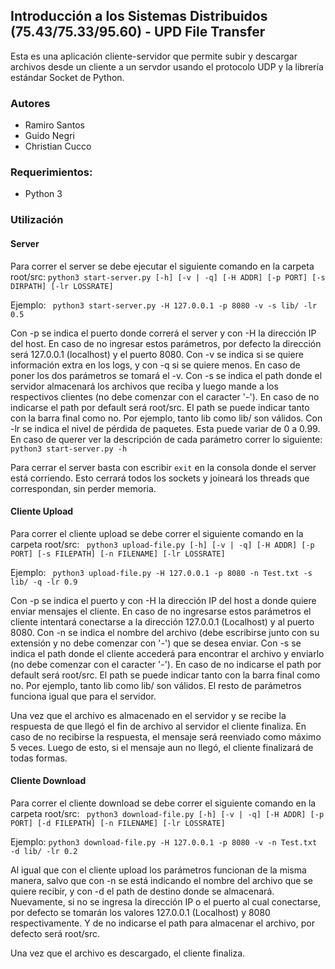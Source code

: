 ## Introducción a los Sistemas Distribuidos (75.43/75.33/95.60) - UPD File Transfer

Esta es una aplicación cliente-servidor que permite subir y descargar archivos desde un cliente a un servdor usando el protocolo UDP y la librería estándar Socket de Python.

### Autores
- Ramiro Santos
- Guido Negri
- Christian Cucco

### Requerimientos: 
- Python 3 


### Utilización

#### Server
Para correr el server se debe ejecutar el siguiente comando en la carpeta root/src:
` python3 start-server.py [-h] [-v | -q] [-H ADDR] [-p PORT] [-s DIRPATH] [-lr LOSSRATE] `

Ejemplo:
` python3 start-server.py -H 127.0.0.1 -p 8080 -v -s lib/ -lr 0.5`

Con -p se indica el puerto donde correrá el server y con -H la dirección IP del host. En caso de no ingresar estos parámetros, por defecto la dirección será 127.0.0.1 (localhost)
y el puerto 8080. 
Con -v se indica si se quiere información extra en los logs, y con -q si se quiere menos. En caso de poner los dos parámetros se tomará el -v.
Con -s se indica el path donde el servidor almacenará los archivos que reciba y luego mande a los respectivos clientes (no debe comenzar con el caracter '-'). En caso de no indicarse el path por
default será root/src. El path se puede indicar tanto con la barra final como no. Por ejemplo, tanto lib como lib/ son válidos.
Con -lr se indica el nivel de pérdida de paquetes. Esta puede variar de 0 a 0.99.
En caso de querer ver la descripción de cada parámetro correr lo siguiente: `python3 start-server.py -h`

Para cerrar el server basta con escribir `exit` en la consola donde el server está corriendo. Esto cerrará todos los sockets y joineará los threads que correspondan, sin perder memoria.

#### Cliente Upload
Para correr el cliente upload se debe correr el siguiente comando en la carpeta root/src:
` python3 upload-file.py [-h] [-v | -q] [-H ADDR] [-p PORT] [-s FILEPATH] [-n FILENAME] [-lr LOSSRATE]`

Ejemplo:
` python3 upload-file.py -H 127.0.0.1 -p 8080 -n Test.txt -s lib/ -q -lr 0.9`

Con -p se indica el puerto y con -H la dirección IP del host a donde quiere enviar mensajes el cliente. En caso de no ingresarse estos parámetros el cliente
intentará conectarse a la dirección 127.0.0.1 (Localhost) y al puerto 8080.
Con -n se indica el nombre del archivo (debe escribirse junto con su extensión y no debe comenzar con '-') que se desea enviar.
Con -s se indica el path donde el cliente accederá para encontrar el archivo y enviarlo (no debe comenzar con el caracter '-'). En caso de no indicarse el path por default será root/src. El path se puede indicar tanto con la barra final como no. Por ejemplo, tanto lib como lib/ son válidos.
El resto de parámetros funciona igual que para el servidor.

Una vez que el archivo es almacenado en el servidor y se recibe la respuesta de que llegó el fin de archivo al servidor el cliente finaliza.
En caso de no recibirse la respuesta, el mensaje será reenviado como máximo 5 veces. Luego de esto, si el mensaje aun no llegó, el cliente finalizará de todas formas.

#### Cliente Download
Para correr el cliente download se debe correr el siguiente comando en la carpeta root/src:
` python3 download-file.py [-h] [-v | -q] [-H ADDR] [-p PORT] [-d FILEPATH] [-n FILENAME] [-lr LOSSRATE]`

Ejemplo:
` python3 download-file.py -H 127.0.0.1 -p 8080 -v -n Test.txt -d lib/ -lr 0.2 `

Al igual que con el cliente upload los parámetros funcionan de la misma manera, salvo que con -n se está indicando el nombre del archivo que se quiere recibir,
y con -d el path de destino donde se almacenará.
Nuevamente, si no se ingresa la dirección IP o el puerto al cual conectarse, por defecto se tomarán los valores 127.0.0.1 (Localhost) y 8080 respectivamente. Y
de no indicarse el path para almacenar el archivo, por defecto será root/src.

Una vez que el archivo es descargado, el cliente finaliza.
